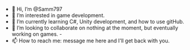 - 👋 Hi, I’m @Samm797
- 👀 I’m interested in game development.
- 🌱 I’m currently learning C#, Unity development, and how to use gitHub.
- 💞️ I’m looking to collaborate on nothing at the moment, but eventually working on games. -
- 📫 How to reach me: message me here and I'll get back with you. 

<!---
Samm797/Samm797 is a ✨ special ✨ repository because its `README.md` (this file) appears on your GitHub profile.
You can click the Preview link to take a look at your changes.
--->
